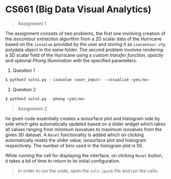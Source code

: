# CS661 (Big Data Visual Analytics)

> Assignment 1

The assignment consists of two problems, the first one involving creation of the *isocontour extraction* algorithm from a 2D scalar data of the Hurricane based on the `isovalue` provided by the user and storing it as `isocontour.vtp` polydata object in the same folder. The second problem involves rendering a 3D scalar field of the Hurricane using a custom *transfer function*, *opactiy* and optional *Phong Illumination* with the specified parameters. 

1. Question 1
```py
$ python3 soln1.py --isovalue <user_input> --visualize <yes/no>
```

2. Question 2
```py
$ python3 soln2.py --phong <yes/no>
```
> Assignment 2

he given code essentially creates a isosurface plot and histogram side by side which gets automatically updated based on a slider widget which takes all values ranging from minimum isovalues to maximum isovalues from the given 3D dataset. A `Reset` functionality is added which on clicking automatically resets the slider value, isosurface plot and histogram respectively. The number of bins used in the histogram plot is 50. 

While running the cell for displaying the interface, on clicking `Reset` button, it takes a bit of time to return to its initial configuration. 

> In order to run the code, open the `soln.ipynb` file and run the cells.
